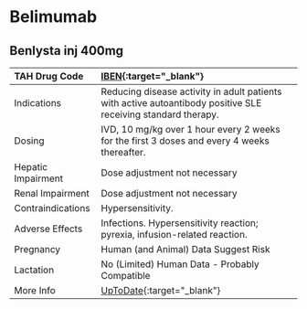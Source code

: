 # Belimumab

## Benlysta inj 400mg

| TAH Drug Code      | [IBEN](https://www.tahsda.org.tw/drugs/hissearch.php?drug_code=IBEN){:target="_blank"}                        |
|:-------------------|:--------------------------------------------------------------------------------------------------------------|
| Indications        | Reducing disease activity in adult patients with active autoantibody positive SLE receiving standard therapy. |
| Dosing             | IVD, 10 mg/kg over 1 hour every 2 weeks for the first 3 doses and every 4 weeks thereafter.                   |
| Hepatic Impairment | Dose adjustment not necessary                                                                                 |
| Renal Impairment   | Dose adjustment not necessary                                                                                 |
| Contraindications  | Hypersensitivity.                                                                                             |
| Adverse Effects    | Infections. Hypersensitivity reaction; pyrexia, infusion-related reaction.                                    |
| Pregnancy          | Human (and Animal) Data Suggest Risk                                                                          |
| Lactation          | No (Limited) Human Data - Probably Compatible                                                                 |
| More Info          | [UpToDate](https://www.uptodate.com/contents/belimumab-drug-information){:target="_blank"}                    |

